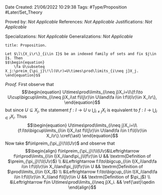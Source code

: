 <div class="topSpace"></div>

Date Created: 21/06/2022 10:29:38
Tags: #Type/Proposition #Later/Set_Theory

Proved by: <i>Not Applicable</i>
References: <i>Not Applicable</i>
Justifications: <i>Not Applicable</i>

Specializations: <i>Not Applicable</i>
Generalizations: <i>Not Applicable</i>

``` ad-Proposition
title: Proposition.

Let $\l\{X_i\r\}_{i\in I}$ be an indexed family of sets and fix $j\in I$. Then
$$\begin{equation}
    \fa U\subseteq X_j:\preim_{\pi_j}\!\l(U\r)=U\times\prod\limits_{i\neq j}X_j.
\end{equation}$$

```

<i>Proof.</i> First observe that
$$\begin{equation}
    U\times\prod\limits_{i\neq j}X_i=\l\{f:I\to U\cup\bigcup\limits_{i\neq j}X_i\st f\l(j\r)\in U\land\fa i\in I:f\l(i\r)\in X_i\r\},
\end{equation}$$
but since $U\subseteq X_j$, the statement $f:I\to U\cup\bigcup_{i\neq j}X_i$ is equivalent to $f:I\to\bigcup_{i\in I}X_i$. Thus
$$\begin{equation}
    U\times\prod\limits_{i\neq j}X_i=\l\{f:I\to\bigcup\limits_{i\in I}X_i\st f\l(j\r)\in U\land\fa i\in I:f\l(i\r)\in X_i\r\}.\cref{\ast}
\end{equation}$$
Now take $f\in\preim_{\pi_j}\!\l(U\r)$ and observe that
$$\begin{align}
    f\in\preim_{\pi_j}\!\l(U\r)&\Leftrightarrow f\in\prod\limits_{i\in I}X_i\land\pi_j\l(f\r)\in U && \textrm{Definition of $\preim_{\pi_j}\!\l(U\r)$} \\
    &\Leftrightarrow f:I\to\bigcup_{i\in I}X_i\land\fa i\in I:f\l(i\r)\in X_i\land\pi_j\l(f\r)\in U && \textrm{Definition of $\prod\limits_{i\in I}X_i$} \\
    &\Leftrightarrow f:I\to\bigcup_{i\in I}X_i\land\fa i\in I:f\l(i\r)\in X_i\land f\l(j\r)\in U && \textrm{Definition of $\pi_j$} \\
    &\Leftrightarrow f\in U\times\prod\limits_{i\neq j}X_i. && \ref{\ast}\qedin
\end{align}$$
